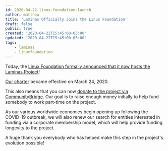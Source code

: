```yaml
---
id: 2020-04-22-linux-foundation-launch
author: matthew
title: 'Laminas Officially Joins the Linux Foundation'
draft: false
public: true
created: '2020-04-22T15:45:00-05:00'
updated: '2020-04-22T15:45:00-05:00'
tags:
    - laminas
    - linuxfoundation
---
```


Today, the [Linux Foundation formally announced that it now hosts the Laminas
Project](https://www.linuxfoundation.org/blog/2020/04/linux-foundation-fosters-laminas-community/)!

[Our charter](https://github.com/laminas/technical-steering-committee/blob/master/CHARTER.md)
became effective on March 24, 2020.

This also means that you can now [donate to the project via
CommunityBridge](https://funding.communitybridge.org/projects/laminas-project).
Our goal is to raise enough money initially to help fund somebody to work
part-time on the project.

<!--- EXTENDED -->

As our various worldwide economies begin opening up following the COVID-19
outbreak, we will also renew our search for entities interested in funding via a
corporate membership model, which will help provide funding longevity to the
project.

A huge thank you everybody who has helped make this step in the project's
evolution possible!
